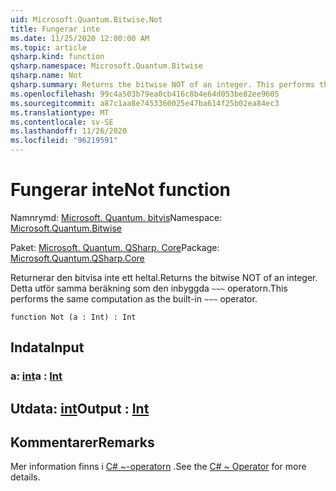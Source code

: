 ```yaml
---
uid: Microsoft.Quantum.Bitwise.Not
title: Fungerar inte
ms.date: 11/25/2020 12:00:00 AM
ms.topic: article
qsharp.kind: function
qsharp.namespace: Microsoft.Quantum.Bitwise
qsharp.name: Not
qsharp.summary: Returns the bitwise NOT of an integer. This performs the same computation as the built-in `~~~` operator.
ms.openlocfilehash: 99c4a503b79ea0cb416c8b4e64d053be82ee9605
ms.sourcegitcommit: a87c1aa8e7453360025e47ba614f25b02ea84ec3
ms.translationtype: MT
ms.contentlocale: sv-SE
ms.lasthandoff: 11/26/2020
ms.locfileid: "96219591"
---
```

# <a name="not-function"></a><span data-ttu-id="6c015-102">Fungerar inte</span><span class="sxs-lookup"><span data-stu-id="6c015-102">Not function</span></span>

<span data-ttu-id="6c015-103">Namnrymd: [Microsoft. Quantum. bitvis](xref:Microsoft.Quantum.Bitwise)</span><span class="sxs-lookup"><span data-stu-id="6c015-103">Namespace: [Microsoft.Quantum.Bitwise](xref:Microsoft.Quantum.Bitwise)</span></span>

<span data-ttu-id="6c015-104">Paket: [Microsoft. Quantum. QSharp. Core](https://nuget.org/packages/Microsoft.Quantum.QSharp.Core)</span><span class="sxs-lookup"><span data-stu-id="6c015-104">Package: [Microsoft.Quantum.QSharp.Core](https://nuget.org/packages/Microsoft.Quantum.QSharp.Core)</span></span>


<span data-ttu-id="6c015-105">Returnerar den bitvisa inte ett heltal.</span><span class="sxs-lookup"><span data-stu-id="6c015-105">Returns the bitwise NOT of an integer.</span></span>
<span data-ttu-id="6c015-106">Detta utför samma beräkning som den inbyggda `~~~` operatorn.</span><span class="sxs-lookup"><span data-stu-id="6c015-106">This performs the same computation as the built-in `~~~` operator.</span></span>

```qsharp
function Not (a : Int) : Int
```


## <a name="input"></a><span data-ttu-id="6c015-107">Indata</span><span class="sxs-lookup"><span data-stu-id="6c015-107">Input</span></span>

### <a name="a--int"></a><span data-ttu-id="6c015-108">a: [int](xref:microsoft.quantum.lang-ref.int)</span><span class="sxs-lookup"><span data-stu-id="6c015-108">a : [Int](xref:microsoft.quantum.lang-ref.int)</span></span>





## <a name="output--int"></a><span data-ttu-id="6c015-109">Utdata: [int](xref:microsoft.quantum.lang-ref.int)</span><span class="sxs-lookup"><span data-stu-id="6c015-109">Output : [Int](xref:microsoft.quantum.lang-ref.int)</span></span>



## <a name="remarks"></a><span data-ttu-id="6c015-110">Kommentarer</span><span class="sxs-lookup"><span data-stu-id="6c015-110">Remarks</span></span>

<span data-ttu-id="6c015-111">Mer information finns i [C# ~-operatorn](https://docs.microsoft.com/dotnet/csharp/language-reference/operators/bitwise-complement-operator) .</span><span class="sxs-lookup"><span data-stu-id="6c015-111">See the [C# ~ Operator](https://docs.microsoft.com/dotnet/csharp/language-reference/operators/bitwise-complement-operator) for more details.</span></span>